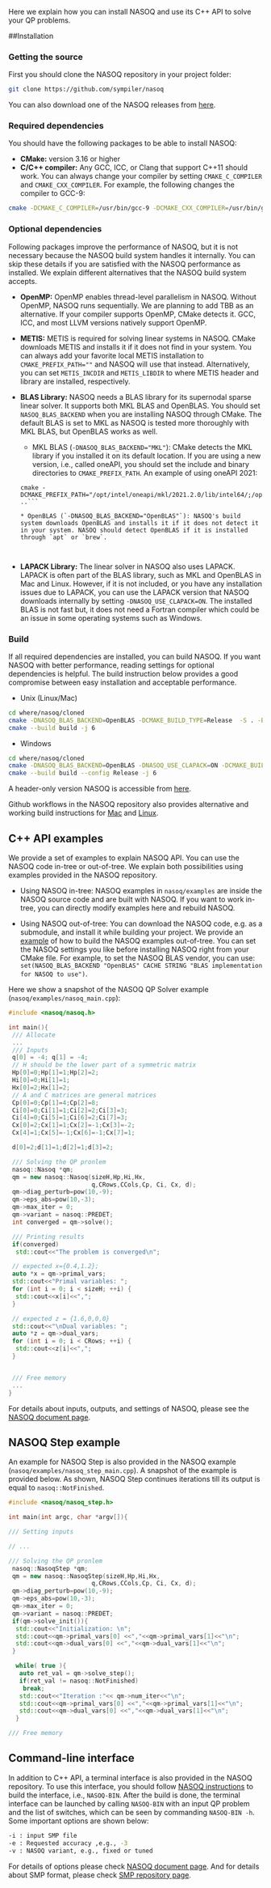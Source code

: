 
 Here we explain how you can install NASOQ and use its C++ API to solve your QP problems.

##Installation

### Getting the source
First you should clone the NASOQ repository in your project folder:
```bash
git clone https://github.com/sympiler/nasoq
```
You can also download one of the NASOQ releases from [here](https://github.com/sympiler/nasoq/releases). 


### Required dependencies 
You should have the following packages to be able to install NASOQ:

* **CMake:** version 3.16 or higher
* **C/C++ compiler:** Any GCC, ICC, or Clang that support C++11 should work. You can always change your compiler by setting `CMAKE_C_COMPILER` and `CMAKE_CXX_COMPILER`. For example, the following changes the compiler to GCC-9: 
```bash
cmake -DCMAKE_C_COMPILER=/usr/bin/gcc-9 -DCMAKE_CXX_COMPILER=/usr/bin/g++-9 ..
```

### Optional dependencies 
Following packages improve the performance of NASOQ, but it is not necessary because the NASOQ build system handles it internally. You can skip these details if you are satisfied with the NASOQ performance as installed. We explain different alternatives that the NASOQ build system accepts. 

* **OpenMP:** OpenMP enables thread-level parallelism in NASOQ. Without OpenMP, NASOQ runs sequentially. We are planning to add TBB as an alternative. If your compiler supports OpenMP, CMake detects it. GCC, ICC, and most LLVM versions natively support OpenMP.

* **METIS:** METIS is required for solving linear systems in NASOQ. CMake downloads  METIS and installs it if it does not find in your system. You can always add your favorite local METIS installation to `CMAKE_PREFIX_PATH=""` and NASOQ will use that instead. Alternatively, you can set `METIS_INCDIR` and `METIS_LIBDIR` to where METIS header and library are installed, respectively.   

* **BLAS Library:** NASOQ needs a BLAS library for its supernodal sparse linear solver. It supports both MKL BLAS and OpenBLAS. You should set `NASOQ_BLAS_BACKEND` when you are installing NASOQ through CMake. The default BLAS is set to MKL as NASOQ is tested more thoroughly with MKL BLAS, but OpenBLAS works as well. 

	* MKL BLAS (`-DNASOQ_BLAS_BACKEND="MKL"`): CMake detects the MKL library if you installed it on its default location. If you are using a new version, i.e., called oneAPI, you should set the include and binary directories to `CMAKE_PREFIX_PATH`. An example of using oneAPI 2021: 
	```	
	cmake -DCMAKE_PREFIX_PATH="/opt/intel/oneapi/mkl/2021.2.0/lib/intel64/;/opt/intel/oneapi/mkl/2021.2.0/include/" ..``` 

	* OpenBLAS (`-DNASOQ_BLAS_BACKEND="OpenBLAS"`): NASOQ's build system downloads OpenBLAS and installs it if it does not detect it in your system. NASOQ should detect OpenBLAS if it is installed through `apt` or `brew`.   



* **LAPACK Library:** The linear solver in NASOQ also uses LAPACK. LAPACK is often part of the BLAS library, such as MKL and OpenBLAS in Mac and Linux. However, if it is not included, or you have any installation issues due to LAPACK, you can use the LAPACK version that NASOQ downloads internally by setting `-DNASOQ_USE_CLAPACK=ON`. The installed BLAS is not fast but, it does not need a Fortran compiler which could be an issue in some operating systems such as Windows. 

### Build
If all required dependencies are installed, you can build NASOQ. If you want NASOQ with better performance, reading settings for optional dependencies is helpful. The build instruction below provides a good compromise between easy installation and acceptable performance. 

* Unix (Linux/Mac)
```bash
cd where/nasoq/cloned
cmake -DNASOQ_BLAS_BACKEND=OpenBLAS -DCMAKE_BUILD_TYPE=Release  -S . -B build
cmake --build build -j 6 
```

* Windows
```bash
cd where/nasoq/cloned
cmake -DNASOQ_BLAS_BACKEND=OpenBLAS -DNASOQ_USE_CLAPACK=ON -DCMAKE_BUILD_TYPE=Release  -S . -B build
cmake --build build --config Release -j 6 
```


A header-only version NASOQ is accessible from [here](https://github.com/sympiler/nasoq/archive/refs/tags/v0.1.0.zip).

Github workflows in the NASOQ repository also provides alternative and working build instructions for [Mac](https://github.com/sympiler/nasoq/blob/3565bba5c984e24a1e22f3555e2ba09e31c4486f/.github/workflows/cmakeMac.yml#L34) and [Linux](https://github.com/sympiler/nasoq/blob/3565bba5c984e24a1e22f3555e2ba09e31c4486f/.github/workflows/cmakeUbuntu.yml#L32).

## C++ API examples
We provide a set of examples to explain NASOQ API. You can use the NASOQ code in-tree or out-of-tree. We explain both possibilities using examples provided in the NASOQ repository.   

* Using NASOQ in-tree: 
NASOQ examples in `nasoq/examples` are inside the NASOQ source code and are built with NASOQ. If you want to work in-tree, you can directly modify examples here and rebuild NASOQ.   

* Using NASOQ out-of-tree: You can download the NASOQ code, e.g. as a submodule, and install it while building your project. We provide an [example](https://github.com/cheshmi/nasoq-example) of how to build the NASOQ examples out-of-tree. You can set the NASOQ settings you like before installing NASOQ right from your CMake file. For example, to set the NASOQ BLAS vendor, you can use: `set(NASOQ_BLAS_BACKEND "OpenBLAS" CACHE STRING "BLAS implementation for NASOQ to use")`.

Here we show a snapshot of the NASOQ QP Solver example (`nasoq/examples/nasoq_main.cpp`):   

```C++
#include <nasoq/nasoq.h>

int main(){
 /// Allocate
 ...
 /// Inputs
 q[0] = -4; q[1] = -4;
 // H should be the lower part of a symmetric matrix
 Hp[0]=0;Hp[1]=1;Hp[2]=2;
 Hi[0]=0;Hi[1]=1;
 Hx[0]=2;Hx[1]=2;
 // A and C matrices are general matrices
 Cp[0]=0;Cp[1]=4;Cp[2]=8;
 Ci[0]=0;Ci[1]=1;Ci[2]=2;Ci[3]=3;
 Ci[4]=0;Ci[5]=1;Ci[6]=2;Ci[7]=3;
 Cx[0]=2;Cx[1]=1;Cx[2]=-1;Cx[3]=-2;
 Cx[4]=1;Cx[5]=-1;Cx[6]=-1;Cx[7]=1;

 d[0]=2;d[1]=1;d[2]=1;d[3]=2;

 /// Solving the QP pronlem
 nasoq::Nasoq *qm;
 qm = new nasoq::Nasoq(sizeH,Hp,Hi,Hx,
                       q,CRows,CCols,Cp, Ci, Cx, d);
 qm->diag_perturb=pow(10,-9);
 qm->eps_abs=pow(10,-3);
 qm->max_iter = 0;
 qm->variant = nasoq::PREDET;
 int converged = qm->solve();

 /// Printing results
 if(converged)
  std::cout<<"The problem is converged\n";

 // expected x={0.4,1.2};
 auto *x = qm->primal_vars;
 std::cout<<"Primal variables: ";
 for (int i = 0; i < sizeH; ++i) {
  std::cout<<x[i]<<",";
 }

 // expected z = {1.6,0,0,0}
 std::cout<<"\nDual variables: ";
 auto *z = qm->dual_vars;
 for (int i = 0; i < CRows; ++i) {
  std::cout<<z[i]<<",";
 }


 /// Free memory
 ...
}
```
For details about inputs, outputs, and settings of NASOQ, please see the [NASOQ document page](solver.md). 

## NASOQ Step example
An example for NASOQ Step is also provided in the NASOQ example (`nasoq/examples/nasoq_step_main.cpp`). A snapshot of the example is provided below. As shown, NASOQ Step continues iterations till its output is equal to `nasoq::NotFinished`.

```C++
#include <nasoq/nasoq_step.h>

int main(int argc, char *argv[]){

/// Setting inputs	

// ...

/// Solving the QP pronlem
 nasoq::NasoqStep *qm;
 qm = new nasoq::NasoqStep(sizeH,Hp,Hi,Hx,
                       q,CRows,CCols,Cp, Ci, Cx, d);
 qm->diag_perturb=pow(10,-9);
 qm->eps_abs=pow(10,-3);
 qm->max_iter = 0;
 qm->variant = nasoq::PREDET;
 if(qm->solve_init()){
  std::cout<<"Initialization: \n";
  std::cout<<qm->primal_vars[0] <<","<<qm->primal_vars[1]<<"\n";
  std::cout<<qm->dual_vars[0] <<","<<qm->dual_vars[1]<<"\n";
 }

  while( true ){
   auto ret_val = qm->solve_step();
   if(ret_val != nasoq::NotFinished)
    break;
   std::cout<<"Iteration :"<< qm->num_iter<<"\n";
   std::cout<<qm->primal_vars[0] <<","<<qm->primal_vars[1]<<"\n";
   std::cout<<qm->dual_vars[0] <<","<<qm->dual_vars[1]<<"\n";
  }

/// Free memory

```


## Command-line interface
In addition to C++ API, a terminal interface is also provided in the NASOQ repository. To use this interface, you should follow [NASOQ instructions](getting-started-nasoq.md#installation) to build the interface, i.e., ```NASOQ-BIN```.
After the build is done, the terminal interface can be launched by calling ```NASOQ-BIN``` with an input QP problem and the list of switches, which can be seen by commanding ```NASOQ-BIN -h```. Some important options are shown below:
```bash
-i : input SMP file
-e : Requested accuracy ,e.g., -3
-v : NASOQ variant, e.g., fixed or tuned
```
For details of options please check [NASOQ document page](solver.md). And for details about SMP format, please check [SMP repository page](repository.md).
